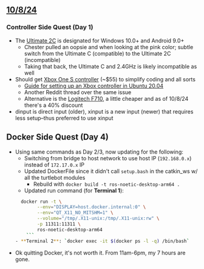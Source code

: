 ## <u>10/8/24</u>
### Controller Side Quest (Day 1)
- The [Ultimate 2C](https://www.amazon.com/-/zh_TW/dp/B0D7367TK1?th=1) is designated for Windows 10.0+ and Android 9.0+
	- Chester pulled an oopsie and when looking at the pink color; subtle switch from the Ultimate C (compatible) to the Ultimate 2C (incompatible)
	- Taking that back, the Ultimate C and 2.4GHz is likely incompatible as well
- Should get [Xbox One S controller](https://www.amazon.com/Xbox-Core-Wireless-Controller-Deep-Controllers/dp/B09VV5LJS1/ref=sr_1_3?crid=WRHIS5YGVSQJ&dib=eyJ2IjoiMSJ9.esGG7pafXCEk_c9mSITHVcBlrZYuOm3xS4oFy_YYwoGmMOfyrE4rAzS9ZDX1dwrBgxneSjdiEvMoHCTkugBokpJbbrazNr7NgUStsEDX5OJZdLL83LrRADo4327KV-TBLhTweCbSpkpB_2SFOnkOgUGIrIbLQR7ozhDolmtQAWO6LyOpOrUsCpLlW79fBA4A0u8L53py4xlT4YrD4Ycj6bOefVGDzH04NlYc6l7-dP4.QCs3oWDtY4wYO0JLsHYXcujmf8vWqxxl57cJtEEkgTs&dib_tag=se&keywords=xbox%2Bone%2Bcontroller&qid=1728407453&s=videogames&sprefix=xbox%2Bone%2Bcontroller%2Cvideogames%2C89&sr=1-3&th=1) (~$55) to simplify coding and all sorts
	- [Guide for setting up an Xbox controller in Ubuntu 20.04](https://forum.arduino.cc/t/making-an-xbox-controller-work-on-ubuntu/1134394)
	- Another Reddit thread over the same issue
	- Alternative is the [Logitech F710](https://www.amazon.com/Logitech-Wireless-Nano-Receiver-Controller-Vibration/dp/B0041RR0TW/ref=sr_1_1?crid=22WHIJYIFYEO5&dib=eyJ2IjoiMSJ9.Dpo5bvFXpJM3oQEDxlrPqptRUMCmrgQtbpJsmm5uDVxNxlm_z0_53Fifqy3qQ34SUviGIAfQ1wMQhCzKBbUuysKsvOK8JCD7Y3czEX3arpPwjS4Zh3oyjrMO56RU2i8v1qstrS6kwZP5odFxc9KOGEzKck3d_FPcxiXhoqojYpDj-y7vVgSQHdK-Uzp3yXdX0gosSBu-MYdh45bnXFhdxYGVX1dxCj17tijWTWLX_Jk.7Z4sDz_xfKLNtLwwd5Ibmci2tutyM-O6NZCOOd08qSU&dib_tag=se&keywords=f710&qid=1728408009&s=videogames&sprefix=f710%2Cvideogames%2C90&sr=1-1), a little cheaper and as of 10/8/24 there's a 40% discount
- dinput is direct input (older), xinput is a new input (newer) that requires less setup–thus preferred to use xinput

## Docker Side Quest (Day 4)
- Using same commands as Day 2/3, now updating for the following:
	- Switching from bridge to host network to use host IP (`192.168.0.x`) instead of `172.17.0.x` IP
	- Updated DockerFile since it didn't call `setup.bash` in the catkin_ws w/ all the turtlebot modules
		- Rebuild with `docker build -t ros-noetic-desktop-arm64 .`
	- Updated run command (for **Terminal 1**):
	```bash
	  docker run -t \
			--env="DISPLAY=host.docker.internal:0" \
			--env="QT_X11_NO_MITSHM=1" \
			--volume="/tmp/.X11-unix:/tmp/.X11-unix:rw" \
			-p 11311:11311 \
			ros-noetic-desktop-arm64
		```
	- **Terminal 2**: `docker exec -it $(docker ps -l -q) /bin/bash`
- Ok quitting Docker, it's not worth it. From 11am-6pm, my 7 hours are gone.